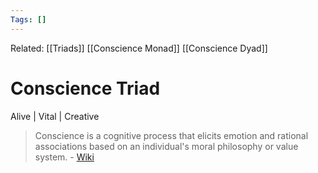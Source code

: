 ```yaml
---
Tags: []
---
```

Related: [[Triads]] [[Conscience Monad]] [[Conscience Dyad]]
# Conscience Triad
Alive | Vital | Creative 

> Conscience is a cognitive process that elicits emotion and rational associations based on an individual's moral philosophy or value system. - [Wiki](https://en.wikipedia.org/wiki/Conscience)

